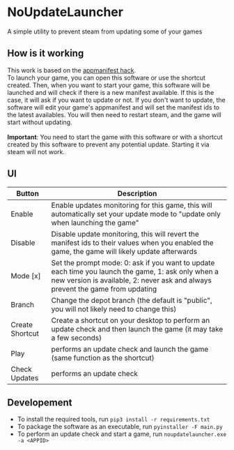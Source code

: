 # NoUpdateLauncher

A simple utility to prevent steam from updating some of your games

## How is it working
This work is based on the [appmanifest hack](https://steamcommunity.com/sharedfiles/filedetails/?id=1985923465).<br>
To launch your game, you can open this software or use the shortcut created. Then, when you want to start your game, this software will be launched and will check if there is a new manifest available. If this is the case, it will ask if you want to update or not. If you don't want to update, the software will edit your game's appmanifest and will set the manifest ids to the latest availables. You will then need to restart steam, and the game will start without updating.<br><br>
**Important**: You need to start the game with this software or with a shortcut created by this software to prevent any potential update. Starting it via steam will not work.

## UI
|Button|Description|
|--|--|
|Enable|Enable updates monitoring for this game, this will automatically set your update mode to "update only when launching the game"|
|Disable|Disable update monitoring, this will revert the manifest ids to their values when you enabled the game, the game will likely update afterwards|
|Mode [x]|Set the prompt mode: 0: ask if you want to update each time you launch the game, 1: ask only when a new version is available, 2: never ask and always prevent the game from updating|
|Branch|Change the depot branch (the default is "public", you will not likely need to change this)|
|Create Shortcut|Create a shortcut on your desktop to perform an update check and then launch the game (it may take a few seconds)|
|Play|performs an update check  and launch the game (same function as the shortcut)|
|Check Updates|performs an update check|

## Developement
- To install the required tools, run `pip3 install -r requirements.txt`
- To package the software as an executable, run `pyinstaller -F main.py`
- To perform an update check and start a game, run `noupdatelauncher.exe -a <APPID>`
